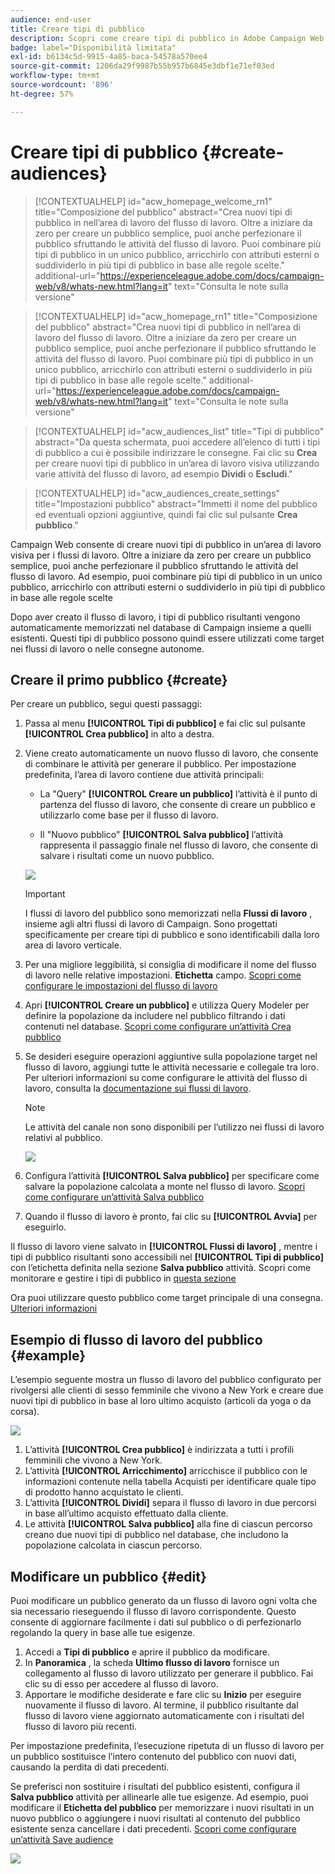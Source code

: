 ```yaml
---
audience: end-user
title: Creare tipi di pubblico
description: Scopri come creare tipi di pubblico in Adobe Campaign Web
badge: label="Disponibilità limitata"
exl-id: b6134c5d-9915-4a85-baca-54578a570ee4
source-git-commit: 1206da29f9987b55b957b6845e3dbf1e71ef03ed
workflow-type: tm+mt
source-wordcount: '896'
ht-degree: 57%

---
```


# Creare tipi di pubblico {#create-audiences}

>[!CONTEXTUALHELP]
>id="acw_homepage_welcome_rn1"
>title="Composizione del pubblico"
>abstract="Crea nuovi tipi di pubblico in nell’area di lavoro del flusso di lavoro. Oltre a iniziare da zero per creare un pubblico semplice, puoi anche perfezionare il pubblico sfruttando le attività del flusso di lavoro. Puoi combinare più tipi di pubblico in un unico pubblico, arricchirlo con attributi esterni o suddividerlo in più tipi di pubblico in base alle regole scelte."
>additional-url="https://experienceleague.adobe.com/docs/campaign-web/v8/whats-new.html?lang=it" text="Consulta le note sulla versione"

<!--TO REMOVE BELOW-->

>[!CONTEXTUALHELP]
>id="acw_homepage_rn1"
>title="Composizione del pubblico"
>abstract="Crea nuovi tipi di pubblico in nell’area di lavoro del flusso di lavoro. Oltre a iniziare da zero per creare un pubblico semplice, puoi anche perfezionare il pubblico sfruttando le attività del flusso di lavoro. Puoi combinare più tipi di pubblico in un unico pubblico, arricchirlo con attributi esterni o suddividerlo in più tipi di pubblico in base alle regole scelte."
>additional-url="https://experienceleague.adobe.com/docs/campaign-web/v8/whats-new.html?lang=it" text="Consulta le note sulla versione"

<!--TO REMOVE ABOVE-->

>[!CONTEXTUALHELP]
>id="acw_audiences_list"
>title="Tipi di pubblico"
>abstract="Da questa schermata, puoi accedere all’elenco di tutti i tipi di pubblico a cui è possibile indirizzare le consegne. Fai clic su **Crea** per creare nuovi tipi di pubblico in un’area di lavoro visiva utilizzando varie attività del flusso di lavoro, ad esempio **Dividi** o **Escludi**."

>[!CONTEXTUALHELP]
>id="acw_audiences_create_settings"
>title="Impostazioni pubblico"
>abstract="Immetti il nome del pubblico ed eventuali opzioni aggiuntive, quindi fai clic sul pulsante **Crea pubblico**."

Campaign Web consente di creare nuovi tipi di pubblico in un’area di lavoro visiva per i flussi di lavoro. Oltre a iniziare da zero per creare un pubblico semplice, puoi anche perfezionare il pubblico sfruttando le attività del flusso di lavoro. Ad esempio, puoi combinare più tipi di pubblico in un unico pubblico, arricchirlo con attributi esterni o suddividerlo in più tipi di pubblico in base alle regole scelte

Dopo aver creato il flusso di lavoro, i tipi di pubblico risultanti vengono automaticamente memorizzati nel database di Campaign insieme a quelli esistenti. Questi tipi di pubblico possono quindi essere utilizzati come target nei flussi di lavoro o nelle consegne autonome.

## Creare il primo pubblico {#create}

Per creare un pubblico, segui questi passaggi:

1. Passa al menu **[!UICONTROL Tipi di pubblico]** e fai clic sul pulsante **[!UICONTROL Crea pubblico]** in alto a destra.

1. Viene creato automaticamente un nuovo flusso di lavoro, che consente di combinare le attività per generare il pubblico. Per impostazione predefinita, l’area di lavoro contiene due attività principali:

   * La &quot;Query&quot; **[!UICONTROL Creare un pubblico]** l’attività è il punto di partenza del flusso di lavoro, che consente di creare un pubblico e utilizzarlo come base per il flusso di lavoro.

   * Il &quot;Nuovo pubblico&quot; **[!UICONTROL Salva pubblico]** l’attività rappresenta il passaggio finale nel flusso di lavoro, che consente di salvare i risultati come un nuovo pubblico.

   ![](assets/create-audience-blank.png)

   >[!IMPORTANT]
   >
   >I flussi di lavoro del pubblico sono memorizzati nella **Flussi di lavoro** , insieme agli altri flussi di lavoro di Campaign. Sono progettati specificamente per creare tipi di pubblico e sono identificabili dalla loro area di lavoro verticale.

1. Per una migliore leggibilità, si consiglia di modificare il nome del flusso di lavoro nelle relative impostazioni. **Etichetta** campo. [Scopri come configurare le impostazioni del flusso di lavoro](../workflows/workflow-settings.md)

1. Apri **[!UICONTROL Creare un pubblico]** e utilizza Query Modeler per definire la popolazione da includere nel pubblico filtrando i dati contenuti nel database. [Scopri come configurare un’attività Crea pubblico](../workflows/activities/build-audience.md)

1. Se desideri eseguire operazioni aggiuntive sulla popolazione target nel flusso di lavoro, aggiungi tutte le attività necessarie e collegale tra loro. Per ulteriori informazioni su come configurare le attività del flusso di lavoro, consulta la [documentazione sui flussi di lavoro](../workflows/activities/about-activities.md).

   >[!NOTE]
   >
   >Le attività del canale non sono disponibili per l’utilizzo nei flussi di lavoro relativi al pubblico.

   ![](assets/audience-creation-canvas.png)

1. Configura l’attività **[!UICONTROL Salva pubblico]** per specificare come salvare la popolazione calcolata a monte nel flusso di lavoro. [Scopri come configurare un’attività Salva pubblico](../workflows/activities/save-audience.md)

1. Quando il flusso di lavoro è pronto, fai clic su **[!UICONTROL Avvia]** per eseguirlo.

Il flusso di lavoro viene salvato in **[!UICONTROL Flussi di lavoro]** , mentre i tipi di pubblico risultanti sono accessibili nel **[!UICONTROL Tipi di pubblico]** con l’etichetta definita nella sezione **Salva pubblico** attività. Scopri come monitorare e gestire i tipi di pubblico in [questa sezione](manage-audience.md)

Ora puoi utilizzare questo pubblico come target principale di una consegna. [Ulteriori informazioni](add-audience.md)

## Esempio di flusso di lavoro del pubblico {#example}

L’esempio seguente mostra un flusso di lavoro del pubblico configurato per rivolgersi alle clienti di sesso femminile che vivono a New York e creare due nuovi tipi di pubblico in base al loro ultimo acquisto (articoli da yoga o da corsa).

![](assets/audiences-example.png)

1. L’attività **[!UICONTROL Crea pubblico]** è indirizzata a tutti i profili femminili che vivono a New York.
1. L’attività **[!UICONTROL Arricchimento]** arricchisce il pubblico con le informazioni contenute nella tabella Acquisti per identificare quale tipo di prodotto hanno acquistato le clienti.
1. L’attività **[!UICONTROL Dividi]** separa il flusso di lavoro in due percorsi in base all’ultimo acquisto effettuato dalla cliente.
1. Le attività **[!UICONTROL Salva pubblico]** alla fine di ciascun percorso creano due nuovi tipi di pubblico nel database, che includono la popolazione calcolata in ciascun percorso.

## Modificare un pubblico {#edit}

Puoi modificare un pubblico generato da un flusso di lavoro ogni volta che sia necessario rieseguendo il flusso di lavoro corrispondente. Questo consente di aggiornare facilmente i dati sul pubblico o di perfezionarlo regolando la query in base alle tue esigenze.

1. Accedi a **Tipi di pubblico** e aprire il pubblico da modificare.
1. In **Panoramica** , la scheda **Ultimo flusso di lavoro** fornisce un collegamento al flusso di lavoro utilizzato per generare il pubblico. Fai clic su di esso per accedere al flusso di lavoro.
1. Apportare le modifiche desiderate e fare clic su **Inizio** per eseguire nuovamente il flusso di lavoro. Al termine, il pubblico risultante dal flusso di lavoro viene aggiornato automaticamente con i risultati del flusso di lavoro più recenti.

Per impostazione predefinita, l’esecuzione ripetuta di un flusso di lavoro per un pubblico sostituisce l’intero contenuto del pubblico con nuovi dati, causando la perdita di dati precedenti.

Se preferisci non sostituire i risultati del pubblico esistenti, configura il **Salva pubblico** attività per allinearle alle tue esigenze. Ad esempio, puoi modificare il **Etichetta del pubblico** per memorizzare i nuovi risultati in un nuovo pubblico o aggiungere i nuovi risultati al contenuto del pubblico esistente senza cancellare i dati precedenti. [Scopri come configurare un’attività Save audience](../workflows/activities/save-audience.md)

![](assets/edit-audience-save.png)
